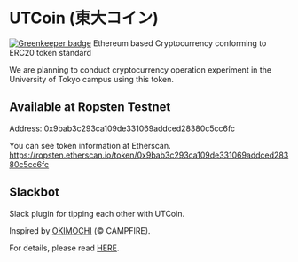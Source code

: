 # UTCoin (東大コイン)

[![Greenkeeper badge](https://badges.greenkeeper.io/m1nam1/UTCoin.svg)](https://greenkeeper.io/)
Ethereum based Cryptocurrency conforming to ERC20 token standard

We are planning to conduct cryptocurrency operation experiment in the University of Tokyo campus using this token.

## Available at Ropsten Testnet
Address: 0x9bab3c293ca109de331069addced28380c5cc6fc

You can see token information at Etherscan.
https://ropsten.etherscan.io/token/0x9bab3c293ca109de331069addced28380c5cc6fc

## Slackbot
Slack plugin for tipping each other with UTCoin.

Inspired by [OKIMOCHI](https://github.com/campfire-inc/OKIMOCHI) (&copy; CAMPFIRE).

For details, please read [HERE](https://github.com/m1nam1/UTCoin/blob/master/app/slack/README.md).
